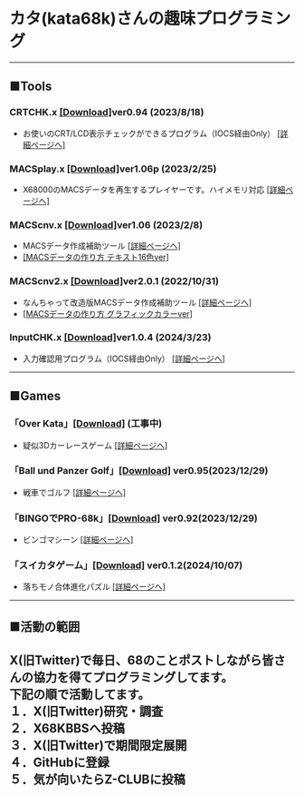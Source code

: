 # カタ(kata68k)さんの趣味プログラミング
---
## ■Tools
### CRTCHK.x [[Download]](https://github.com/kata68k/-X68000-CRTCHK.x/releases)ver0.94 (2023/8/18)
* お使いのCRT/LCD表示チェックができるプログラム（IOCS経由Only） [[詳細ページへ]](https://github.com/kata68k/-X68000-CRTCHK.x) 

### MACSplay.x [[Download]](https://github.com/kata68k/-X68000-MACSplay.x/releases)ver1.06p (2023/2/25)
* X68000のMACSデータを再生するプレイヤーです。ハイメモリ対応 [[詳細ページへ]](https://github.com/kata68k/-X68000-MACSplay.x)

### MACScnv.x [[Download]](https://github.com/kata68k/-X68000-MACScnv.x/releases)ver1.06 (2023/2/8)
* MACSデータ作成補助ツール [[詳細ページへ]](https://github.com/kata68k/-X68000-MACScnv.x)
* [[MACSデータの作り方 テキスト16色ver]](https://github.com/kata68k/-X68000-MACScnv.x/blob/main/doc/MACScnv.md)

### MACScnv2.x [[Download]](https://github.com/kata68k/-X68000-MACScnv2.x/releases)ver2.0.1 (2022/10/31) 
* なんちゃって改造版MACSデータ作成補助ツール [[詳細ページへ]](https://github.com/kata68k/-X68000-MACScnv2.x)
* [[MACSデータの作り方 グラフィックカラーver]](https://github.com/kata68k/-X68000-MACScnv2.x/blob/main/doc_mod/MACScnv.md)

### InputCHK.x [[Download]](https://github.com/kata68k/-X68000-InputCHK/releases)ver1.0.4 (2024/3/23) 
* 入力確認用プログラム（IOCS経由Only） [[詳細ページへ]](https://github.com/kata68k/-X68000-InputCHK)

---
## ■Games
### 「Over Kata」[[Download]](https://github.com/kata68k/X68000/tree/master/Game/OverKata/)	(工事中)
* 疑似3Dカーレースゲーム [[詳細ページへ]](https://github.com/kata68k/X68000/tree/master/Game/OverKata)

### 「Ball und Panzer Golf」[[Download]](https://github.com/kata68k/X68000/blob/master/Game/BattleKata/GAME_BuPG095.zip)	ver0.95(2023/12/29)
* 戦車でゴルフ [[詳細ページへ]](https://github.com/kata68k/X68000/tree/master/Game/BattleKata)

###  「BINGOでPRO-68k」[[Download]](https://github.com/kata68k/X68000/blob/master/Game/BINGO/BINGO092.7z)	ver0.92(2023/12/29)
* ビンゴマシーン [[詳細ページへ]](https://github.com/kata68k/X68000/tree/master/Game/BINGO)

###  「スイカタゲーム」[[Download]](https://github.com/kata68k/X68000/blob/master/Game/SuiKata/SUIKATA012.LZH)	ver0.1.2(2024/10/07)
* 落ちモノ合体進化パズル [[詳細ページへ]](https://github.com/kata68k/X68000/tree/master/Game/SuiKata)

---
## ■活動の範囲
X(旧Twitter)で毎日、68のことポストしながら皆さんの協力を得てプログラミングしてます。  
下記の順で活動してます。  
１．X(旧Twitter)研究・調査  
２．X68KBBSへ投稿  
３．X(旧Twitter)で期間限定展開  
４．GitHubに登録  
５．気が向いたらZ-CLUBに投稿  
---

<!--
**kata68k/kata68k** is a ✨ _special_ ✨ repository because its `README.md` (this file) appears on your GitHub profile.

Here are some ideas to get you started:

- 🔭 I’m currently working on ...
- 🌱 I’m currently learning ...
- 👯 I’m looking to collaborate on ...
- 🤔 I’m looking for help with ...
- 💬 Ask me about ...
- 📫 How to reach me: ...
- 😄 Pronouns: ...
- ⚡ Fun fact: ...
-->
